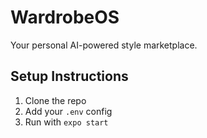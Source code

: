 # WardrobeOS

Your personal AI-powered style marketplace.

## Setup Instructions
1. Clone the repo
2. Add your `.env` config
3. Run with `expo start`
